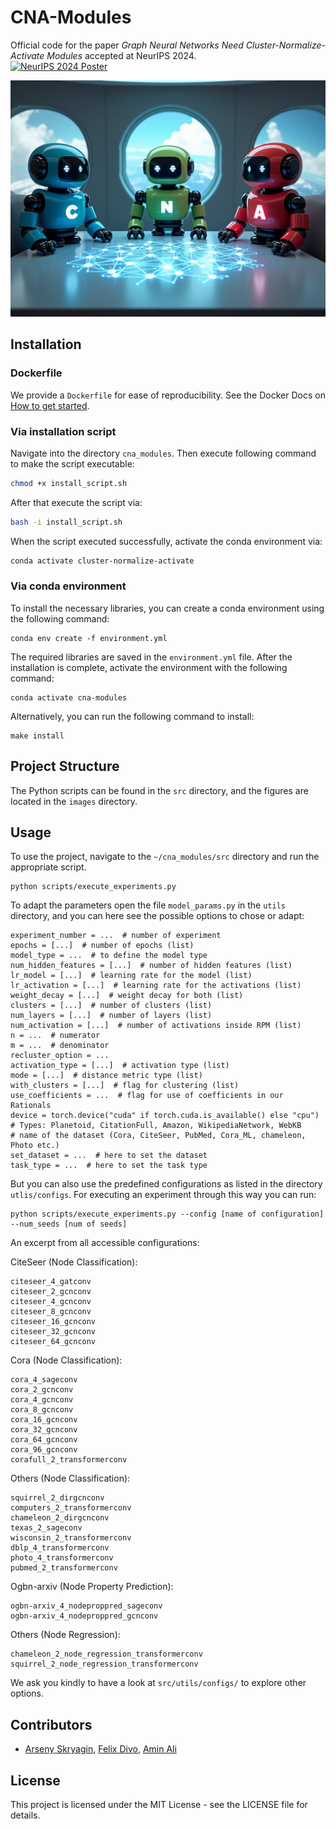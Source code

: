 
# CNA-Modules

Official code for the paper *Graph Neural Networks Need Cluster-Normalize-Activate Modules* accepted at NeurIPS 2024. <br> 
[![NeurIPS 2024 Poster](https://img.shields.io/badge/NeurIPS%202024-Poster-blue)](https://neurips.cc/virtual/2024/poster/94196)


![alt text](images/cna_robots.png "CNA-Modules")

## Installation
### Dockerfile
We provide a `Dockerfile` for ease of reproducibility. See the Docker Docs on [How to get started](https://docs.docker.com/guides/get-started/).

### Via installation script
Navigate into the directory `cna_modules`.
Then execute following command to make the script executable:
```bash
chmod +x install_script.sh
```

After that execute the script via:
```bash
bash -i install_script.sh
```

When the script executed successfully, activate the conda environment via:
```bash
conda activate cluster-normalize-activate
```

### Via conda environment
To install the necessary libraries, you can create a conda environment using the following command:

```
conda env create -f environment.yml
```

The required libraries are saved in the `environment.yml` file. After the installation is complete, activate the environment with the following command:

```
conda activate cna-modules
```

Alternatively, you can run the following command to install:

```
make install
```

## Project Structure

The Python scripts can be found in the `src` directory, and the figures are located in the `images` directory.

## Usage

To use the project, navigate to the `~/cna_modules/src` directory and run the appropriate script.

```
python scripts/execute_experiments.py
```

To adapt the parameters open the file `model_params.py` in the `utils` directory, 
and you can here see the possible options to chose or adapt:

```
experiment_number = ...  # number of experiment
epochs = [...]  # number of epochs (list)
model_type = ...  # to define the model type
num_hidden_features = [...]  # number of hidden features (list)
lr_model = [...]  # learning rate for the model (list)
lr_activation = [...]  # learning rate for the activations (list)
weight_decay = [...]  # weight decay for both (list)
clusters = [...]  # number of clusters (list)
num_layers = [...]  # number of layers (list)
num_activation = [...]  # number of activations inside RPM (list)
n = ...  # numerator
m = ...  # denominator
recluster_option = ...
activation_type = [...]  # activation type (list)
mode = [...]  # distance metric type (list)
with_clusters = [...]  # flag for clustering (list)
use_coefficients = ...  # flag for use of coefficients in our Rationals
device = torch.device("cuda" if torch.cuda.is_available() else "cpu")
# Types: Planetoid, CitationFull, Amazon, WikipediaNetwork, WebKB
# name of the dataset (Cora, CiteSeer, PubMed, Cora_ML, chameleon, Photo etc.)
set_dataset = ...  # here to set the dataset
task_type = ...  # here to set the task type
```

But you can also use the predefined configurations as listed in the directory `utlis/configs`. 
For executing an experiment through this way you can run:
```
python scripts/execute_experiments.py --config [name of configuration] --num_seeds [num of seeds]
```
An excerpt from all accessible configurations: 

CiteSeer (Node Classification):
```text
citeseer_4_gatconv 
citeseer_2_gcnconv
citeseer_4_gcnconv 
citeseer_8_gcnconv 
citeseer_16_gcnconv
citeseer_32_gcnconv
citeseer_64_gcnconv 
```
Cora (Node Classification):
```text
cora_4_sageconv
cora_2_gcnconv 
cora_4_gcnconv 
cora_8_gcnconv
cora_16_gcnconv
cora_32_gcnconv 
cora_64_gcnconv
cora_96_gcnconv 
corafull_2_transformerconv
```
Others (Node Classification):
```text
squirrel_2_dirgcnconv
computers_2_transformerconv
chameleon_2_dirgcnconv 
texas_2_sageconv 
wisconsin_2_transformerconv 
dblp_4_transformerconv 
photo_4_transformerconv
pubmed_2_transformerconv
```
Ogbn-arxiv (Node Property Prediction):
```text
ogbn-arxiv_4_nodeproppred_sageconv 
ogbn-arxiv_4_nodeproppred_gcnconv 
```
Others (Node Regression):
```text
chameleon_2_node_regression_transformerconv 
squirrel_2_node_regression_transformerconv
``` 
We ask you kindly to have a look at `src/utils/configs/` to explore other options.



## Contributors

- [Arseny Skryagin](https://github.com/askrix/), [Felix Divo](https://felix.divo.link/), [Amin Ali](https://github.com/MAminAli) 

## License

This project is licensed under the MIT License - see the LICENSE file for details.
